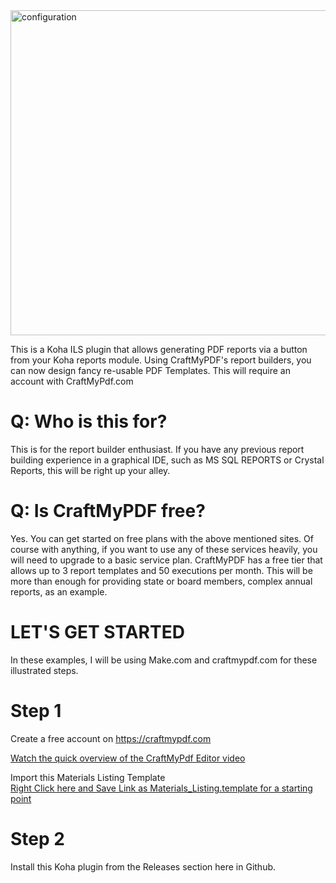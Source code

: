 <img width="1630" height="520" alt="configuration" src="https://lightwavelibrary.com/images/logo.svg" />

This is a Koha ILS plugin that allows generating PDF reports via a button from your Koha reports module. Using CraftMyPDF's report builders, you can now design fancy re-usable PDF Templates. This will require an account with CraftMyPdf.com

# Q: Who is this for?
This is for the report builder enthusiast.  If you have any previous report building experience in a graphical IDE, such as MS SQL REPORTS or Crystal Reports, this will be right up your alley. 

# Q: Is CraftMyPDF free?
Yes.  You can get started on free plans with the above mentioned sites. Of course with anything, if you want to use any of these services heavily, you will need to upgrade to a basic service plan.  CraftMyPDF has a free tier that allows up to 3 report templates and 50 executions per month.  This will be more than enough for providing state or board members, complex annual reports, as an example.

# LET'S GET STARTED
In these examples, I will be using Make.com and craftmypdf.com for these illustrated steps.

# Step 1 
Create a free account on https://craftmypdf.com

[Watch the quick overview of the CraftMyPdf Editor video](https://lightwavelibrary.com/videos/HowToKohaPDF.mp4)

Import this Materials Listing Template<br>
[Right Click here and Save Link as Materials_Listing.template for a starting point](https://lightwavelibrary.com/craftmypdf_templates/Materials_Listing.template)

# Step 2 
Install this Koha plugin from the Releases section here in Github.


